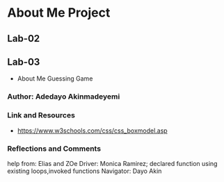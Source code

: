 # About Me Project

## Lab-02

## Lab-03
- About Me Guessing Game

### Author: Adedayo Akinmadeyemi

### Link and Resources 
- https://www.w3schools.com/css/css_boxmodel.asp

### Reflections and Comments
help from: Elias and ZOe
Driver: Monica Ramirez; declared function using existing loops,invoked functions
Navigator: Dayo Akin